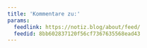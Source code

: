 ```yaml
---
title: 'Kommentare zu:'
params:
  feedlink: https://notiz.blog/about/feed/
  feedid: 8bb602837120f56cf7367635568ead43
---
```

